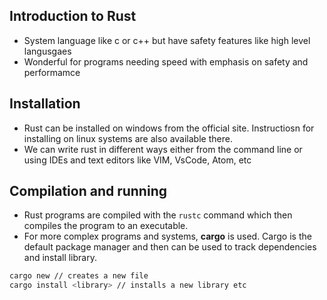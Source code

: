 ## Introduction to Rust

* System language like c or c++ but have safety features like high level langusgaes
* Wonderful for programs needing speed with emphasis on safety and performamce

## Installation
* Rust can be installed on windows from the official site. Instructiosn for installing on linux systems are also available there.
* We can write rust in different ways either from the command line or using IDEs and text editors like VIM, VsCode, Atom, etc

## Compilation and running
* Rust programs are compiled with the `rustc` command which then compiles the program to an executable.
* For more complex programs and systems, **cargo** is used. Cargo is the default package manager and then can be used to track dependencies and install library.
```sh
cargo new // creates a new file
cargo install <library> // installs a new library etc
```
